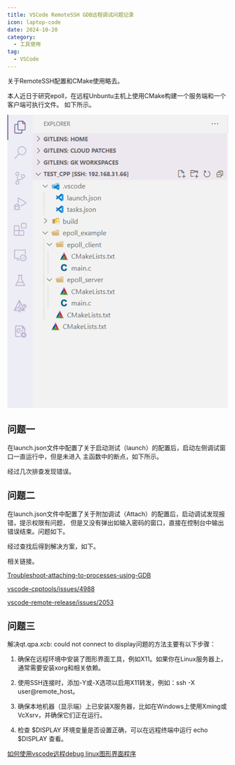 ```yaml
---
title: VSCode RemoteSSH GDB远程调试问题记录
icon: laptop-code
date: 2024-10-20
category:
  - 工具使用
tag:
  - VSCode
---
```


关于RemoteSSH配置和CMake使用略去。

本人近日于研究epoll，在远程Unbuntu主机上使用CMake构建一个服务端和一个客户端可执行文件。
如下所示。

![](/assets/self/project_1.png)

## 问题一

在launch.json文件中配置了关于启动测试（launch）的配置后，启动左侧调试窗口一直运行中，但是未进入
主函数中的断点，如下所示。



经过几次排查发现错误。



## 问题二

在launch.json文件中配置了关于附加调试（Attach）的配置后，启动调试发现报错，提示权限有问题，
但是又没有弹出如输入密码的窗口，直接在控制台中输出错误结束。问题如下。



经过查找后得到解决方案，如下。


相关链接。

[Troubleshoot-attaching-to-processes-using-GDB](https://github.com/Microsoft/MIEngine/wiki/Troubleshoot-attaching-to-processes-using-GDB)

[vscode-cpptools/issues/4988](https://github.com/microsoft/vscode-cpptools/issues/4988)

[vscode-remote-release/issues/2053](https://github.com/microsoft/vscode-remote-release/issues/2053)

## 问题三 

解决qt.qpa.xcb: could not connect to display问题的方法主要有以下步骤：

1. 确保在远程环境中安装了图形界面工具，例如X11。如果你在Linux服务器上，通常需要安装xorg和相关依赖。

2. 使用SSH连接时，添加-Y或-X选项以启用X11转发，例如：ssh -X user@remote_host。

3. 确保本地机器（显示端）上已安装X服务器，比如在Windows上使用Xming或VcXsrv，并确保它们正在运行。

4. 检查 $DISPLAY 环境变量是否设置正确，可以在远程终端中运行 echo $DISPLAY 查看。

[如何使用vscode远程debug linux图形界面程序](https://www.cnblogs.com/mingcc/p/17283045.html)